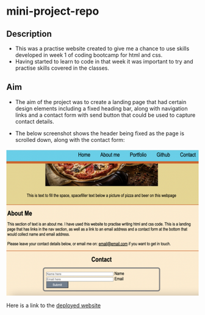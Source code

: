 # mini-project-repo

## Description

- This was a practise website created to give me a chance to use skills developed in week 1 of coding bootcamp for html and css.
- Having started to learn to code in that week it was important to try and practise skills covered in the classes.

## Aim

- The aim of the project was to create a landing page that had certain design elements including a fixed heading bar, along with navigation links and a contact form with send button that could be used to capture contact details.

- The below screenshot shows the header being fixed as the page is scrolled down, along with the contact form:

![Screenshot of practise website landing page](./assets/images/README.png)

Here is a link to the [deployed website]()